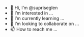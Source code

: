 - 👋 Hi, I’m @supriseglen
- 👀 I’m interested in ...
- 🌱 I’m currently learning ...
- 💞️ I’m looking to collaborate on ...
- 📫 How to reach me ...

<!---
supriseglen/supriseglen is a ✨ special ✨ repository because its `README.md` (this file) appears on your GitHub profile.
You can click the Preview link to take a look at your changes.
--->
